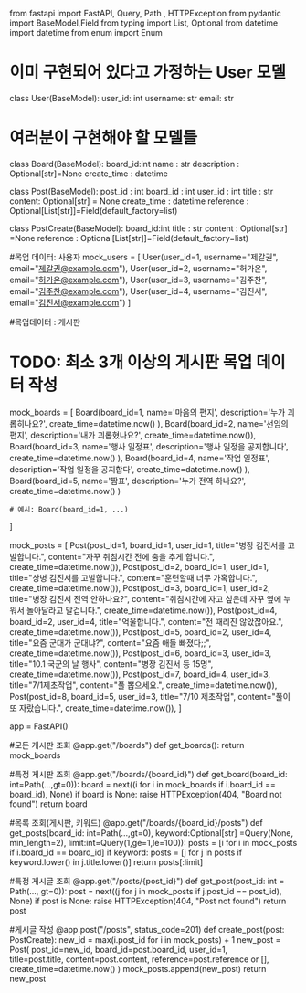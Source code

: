 from fastapi import FastAPI, Query, Path , HTTPException
from pydantic import BaseModel,Field
from typing import List, Optional
from datetime import datetime
from enum import Enum

# 이미 구현되어 있다고 가정하는 User 모델
class User(BaseModel):
    user_id: int
    username: str
    email: str

# 여러분이 구현해야 할 모델들
class Board(BaseModel):
    board_id:int
    name : str
    description : Optional[str]=None
    create_time : datetime
    

class Post(BaseModel):
    post_id : int
    board_id : int
    user_id : int
    title : str
    content: Optional[str] = None
    create_time : datetime
    reference : Optional[List[str]]=Field(default_factory=list)
    

class PostCreate(BaseModel):
    board_id:int
    title : str
    content : Optional[str] =None
    reference : Optional[List[str]]=Field(default_factory=list)
    
#목업 데이터: 사용자
mock_users = [
    User(user_id=1, username="제갈권", email="제갈권@example.com"),
    User(user_id=2, username="허가온", email="허가온@example.com"),
    User(user_id=3, username="김주찬", email="김주찬@example.com"),
    User(user_id=4, username="김진서", email="김진서@example.com")
]

#목업데이터 : 게시판
# TODO: 최소 3개 이상의 게시판 목업 데이터 작성
mock_boards = [
    Board(board_id=1, name='마음의 편지', description='누가 괴롭히나요?', create_time=datetime.now() ),
    Board(board_id=2, name='선임의 편지', description='내가 괴롭혔나요?', create_time=datetime.now()),
    Board(board_id=3,  name='행사 일정표', description='행사 일정을 공지합니다', create_time=datetime.now() ),
    Board(board_id=4,  name='작업 일정표', description='작업 일정을 공지합다', create_time=datetime.now() ),
    Board(board_id=5,  name='짬표',        description='누가 전역 하나요?', create_time=datetime.now() )
    
    # 예시: Board(board_id=1, ...)
]

mock_posts = [
    Post(post_id=1, board_id=1, user_id=1, title="병장 김진서를 고발합니다.",  content="자꾸 취침시간 전에 춤을 추게 합니다.", create_time=datetime.now()),
    Post(post_id=2, board_id=1, user_id=1, title="상병 김진서를 고발합니다.",  content="훈련할때 너무 가혹합니다.", create_time=datetime.now()),
    Post(post_id=3, board_id=1, user_id=2, title="병장 김진서 전역 안하나요?", content="취침시간에 자고 싶은데 자꾸 옆에 누워서 놀아달라고 말겁니다.", create_time=datetime.now()),
    Post(post_id=4, board_id=2, user_id=4, title="억울합니다.",                content="전 때리진 않았잖아요.", create_time=datetime.now()),
    Post(post_id=5, board_id=2, user_id=4, title="요즘 군대가 군대냐?",        content="요즘 애들 빠졌다;;", create_time=datetime.now()),
    Post(post_id=6, board_id=3, user_id=3, title="10.1 국군의 날 행사",        content="병장 김진서 등 15명", create_time=datetime.now()),
    Post(post_id=7, board_id=4, user_id=3, title="7/1제초작업",                content="풀 뽑으세요.", create_time=datetime.now()),
    Post(post_id=8, board_id=5, user_id=3, title="7/10 제초작업",              content="풀이 또 자랐습니다.", create_time=datetime.now()),
]


app = FastAPI()

#모든 게시판 조회
@app.get("/boards")
def get_boards():
    return mock_boards

#특정 게시판 조회
@app.get("/boards/{board_id}")
def get_board(board_id: int=Path(...,gt=0)):
    board = next((i for i in mock_boards if i.board_id == board_id), None)
    if board is None:
        raise HTTPException(404, "Board not found")
    return board


#목록 조회(게시판, 키워드)
@app.get("/boards/{board_id}/posts")
def get_posts(board_id: int=Path(...,gt=0), keyword:Optional[str] =Query(None, min_length=2), limit:int=Query(1,ge=1,le=100)):
    posts = [i for i in mock_posts if i.board_id == board_id]
    if keyword:
        posts = [j for j in posts if keyword.lower() in j.title.lower()]
    return posts[:limit]


#특정 게시글 조회
@app.get("/posts/{post_id}")
def get_post(post_id: int = Path(..., gt=0)):
    post = next((j for j in mock_posts if j.post_id == post_id), None)
    if post is None:
        raise HTTPException(404, "Post not found")
    return post


#게시글 작성
@app.post("/posts", status_code=201)
def create_post(post: PostCreate):
    new_id = max(i.post_id for i in mock_posts) + 1
    new_post = Post(
        post_id=new_id,
        board_id=post.board_id,
        user_id=1,                       
        title=post.title,
        content=post.content,
        reference=post.reference or [],   
        create_time=datetime.now()
    )
    mock_posts.append(new_post)
    return new_post


    
